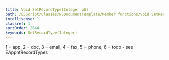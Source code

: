 ```yaml
---
title: Void SetRecordType(Integer p0)
path: /EJScript/Classes/NSDocumentTemplate/Member functions/Void SetRecordType(Integer p_0)
intellisense: 1
classref: 1
sortOrder: 2644
keywords: SetRecordType(Integer)
---
```



1 = app, 2 = doc, 3 = email, 4 = fax, 5 = phone, 6 = todo - see EAppntRecordTypes


